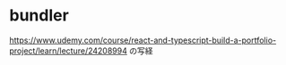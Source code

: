 # bundler

<https://www.udemy.com/course/react-and-typescript-build-a-portfolio-project/learn/lecture/24208994> の写経
